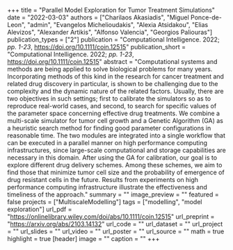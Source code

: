 +++
title = "Parallel Model Exploration for Tumor Treatment Simulations"
date = "2022-03-03"
authors = ["Charilaos Akasiadis", "Miguel Ponce-de-Leon", "admin", "Evangelos Michelioudakis", "Alexia Atsidakou", "Elias Alevizos", "Alexander Artikis", "Alfonso Valencia", "Georgios Paliouras"]
publication_types = ["2"]
publication = "Computational Intelligence. 2022; _pp. 1-23_, https://doi.org/10.1111/coin.12515"
publication_short = "Computational Intelligence. 2022; _pp. 1-23_, https://doi.org/10.1111/coin.12515"
abstract = "Computational systems and methods are being applied to solve biological problems for many years. Incorporating methods of this kind in the research for cancer treatment and related drug discovery in particular, is shown to be challenging due to the complexity and the dynamic nature of the related factors. Usually, there are two objectives in such settings; first to calibrate the simulators so as to reproduce real-world cases, and second, to search for specific values of the parameter space concerning effective drug treatments. We combine a multi-scale simulator for tumor cell growth and a Genetic Algorithm (GA) as a heuristic search method for finding good parameter configurations in reasonable time. The two modules are integrated into a single workflow that can be executed in a parallel manner on high performance computing infrastructures, since large-scale computational and storage capabilities are necessary in this domain. After using the GA for calibration, our goal is to explore different drug delivery schemes. Among these schemes, we aim to find those that minimize tumor cell size and the probability of emergence of drug resistant cells in the future. Results from experiments on high performance computing infrastructure illustrate the effectiveness and timeliness of the approach."
summary = ""
image_preview = ""
featured = false
projects = ["MultiscaleModelling"]
tags = ["modelling", "model exploration"]
url_pdf = "https://onlinelibrary.wiley.com/doi/abs/10.1111/coin.12515"
url_preprint = "https://arxiv.org/abs/2103.14132"
url_code = ""
url_dataset = ""
url_project = ""
url_slides = ""
url_video = ""
url_poster = ""
url_source = ""
math = true
highlight = true
[header]
image = ""
caption = ""
+++
